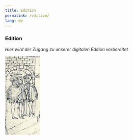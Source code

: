 ```yaml
---
title: Edition
permalink: /edition/
lang: de
---
```

### Edition
_Hier wird der Zugang zu unserer digitalen Edition vorbereitet_  

![](/assets/img/students_2.png) 


